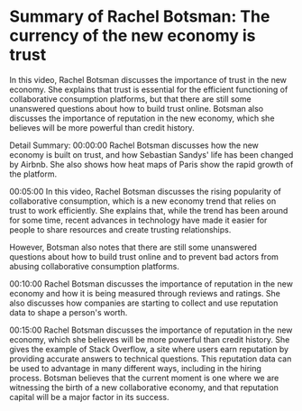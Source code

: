 # Summary of Rachel Botsman: The currency of the new economy is trust

In this video, Rachel Botsman discusses the importance of trust in the new economy. She explains that trust is essential for the efficient functioning of collaborative consumption platforms, but that there are still some unanswered questions about how to build trust online. Botsman also discusses the importance of reputation in the new economy, which she believes will be more powerful than credit history.

Detail Summary: 
00:00:00
Rachel Botsman discusses how the new economy is built on trust, and how Sebastian Sandys' life has been changed by Airbnb. She also shows how heat maps of Paris show the rapid growth of the platform.

00:05:00
In this video, Rachel Botsman discusses the rising popularity of collaborative consumption, which is a new economy trend that relies on trust to work efficiently. She explains that, while the trend has been around for some time, recent advances in technology have made it easier for people to share resources and create trusting relationships.

However, Botsman also notes that there are still some unanswered questions about how to build trust online and to prevent bad actors from abusing collaborative consumption platforms.

00:10:00
Rachel Botsman discusses the importance of reputation in the new economy and how it is being measured through reviews and ratings. She also discusses how companies are starting to collect and use reputation data to shape a person's worth.

00:15:00
Rachel Botsman discusses the importance of reputation in the new economy, which she believes will be more powerful than credit history. She gives the example of Stack Overflow, a site where users earn reputation by providing accurate answers to technical questions. This reputation data can be used to advantage in many different ways, including in the hiring process. Botsman believes that the current moment is one where we are witnessing the birth of a new collaborative economy, and that reputation capital will be a major factor in its success.

